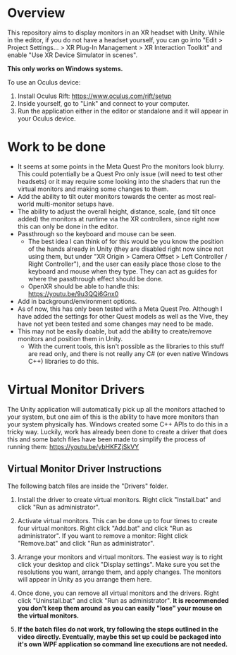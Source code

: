 # Overview

This repository aims to display monitors in an XR headset with Unity. While in the editor, if you do not have a headset yourself, you can go into "Edit > Project Settings... > XR Plug-In Management > XR Interaction Toolkit" and enable "Use XR Device Simulator in scenes".

**This only works on Windows systems.**

To use an Oculus device:
1. Install Oculus Rift: https://www.oculus.com/rift/setup
2. Inside yourself, go to "Link" and connect to your computer.
3. Run the application either in the editor or standalone and it will appear in your Oculus device.

# Work to be done

- It seems at some points in the Meta Quest Pro the monitors look blurry. This could potentially be a Quest Pro only issue (will need to test other headsets) or it may require some looking into the shaders that run the virtual monitors and making some changes to them.
- Add the ability to tilt outer monitors towards the center as most real-world multi-monitor setups have.
- The ability to adjust the overall height, distance, scale, (and tilt once added) the monitors at runtime via the XR controllers, since right now this can only be done in the editor.
- Passthrough so the keyboard and mouse can be seen.
  - The best idea I can think of for this would be you know the position of the hands already in Unity (they are disabled right now since not using them, but under "XR Origin > Camera Offset > Left Controller / Right Controller"), and the user can easily place those close to the keyboard and mouse when they type. They can act as guides for where the passthrough effect should be done.
  - OpenXR should be able to handle this: https://youtu.be/9u3QQi6Gnx0
- Add in background/environment options.
- As of now, this has only been tested with a Meta Quest Pro. Although I have added the settings for other Quest models as well as the Vive, they have not yet been tested and some changes may need to be made.
- This may not be easily doable, but add the ability to create/remove  monitors and position them in Unity.
  - With the current tools, this isn't possible as the libraries to this stuff are read only, and there is not really any C# (or even native Windows C++) libraries to do this.

# Virtual Monitor Drivers

The Unity application will automatically pick up all the monitors attached to your system, but one aim of this is the ability to have more monitors than your system physically has. Windows created some C++ APIs to do this in a tricky way. Luckily, work has already been done to create a driver that does this and some batch files have been made to simplify the process of running them: https://youtu.be/ybHKFZjSkVY

## Virtual Monitor Driver Instructions

The following batch files are inside the "Drivers" folder.

1. Install the driver to create virtual monitors. Right click "Install.bat" and click "Run as administrator".

2. Activate virtual monitors. This can be done up to four times to create four virtual monitors. Right click "Add.bat" and click "Run as administrator". If you want to remove a monitor: Right click "Remove.bat" and click "Run as administrator".

3. Arrange your monitors and virtual monitors. The easiest way is to right click your desktop and click "Display settings". Make sure you set the resolutions you want, arrange them, and apply changes. The monitors will appear in Unity as you arrange them here.

4. Once done, you can remove all virtual monitors and the drivers.
Right click "Uninstall.bat" and click "Run as administrator". **It is recommended you don't keep them around as you can easily "lose" your mouse on the virtual monitors.**

5. **If the batch files do not work, try following the steps outlined in the video directly. Eventually, maybe this set up could be packaged into it's own WPF application so command line executions are not needed.**